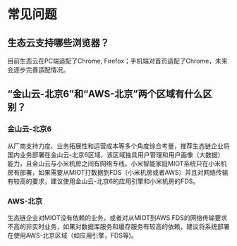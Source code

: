 # 常见问题
## 生态云支持哪些浏览器？
目前生态云在PC端适配了Chrome, Firefox；手机端对首页适配了Chrome，未来会逐步完善适配情况。  

## “金山云-北京6”和“AWS-北京”两个区域有什么区别？
### 金山云-北京6
从厂商支持力度、业务拓展性和运营成本等多个角度综合考量，推荐生态链企业将国内业务部署在金山云-北京6区域，该区域独具用户管理和用户画像（大数据）能力，且金山云与小米机房之间有网络专线。小米智能家庭MIOT系统只在小米机房有部署，如果需要从MIOT打数据到FDS（小米机房或者AWS）并且对网络传输有较高的要求，建议使用金山云-北京6的应用引擎和小米机房的FDS。
### AWS-北京
生态链企业对MIOT没有依赖的业务，或者对从MIOT到AWS FDS的网络传输要求不高的非实时业务，如果对数据库服务和缓存服务有较高的依赖，建议将系统部署在使用AWS-北京区域（如应用引擎，FDS等)。
